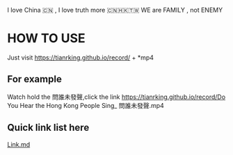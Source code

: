 I love China 🇨🇳 , I love truth more 🇨🇳🇭🇰🇹🇼
WE are FAMILY , not ENEMY

# HOW TO USE #
Just visit 
https://tianrking.github.io/record/ + *mp4

## For example ##
Watch hold the 問誰未發聲,click the link 
https://tianrking.github.io/record/Do You Hear the Hong Kong People Sing_ 問誰未發聲.mp4

## Quick link list here ##
<a href="https://github.com/tianrking/record/blob/master/link/LINK.md">Link.md</a>
